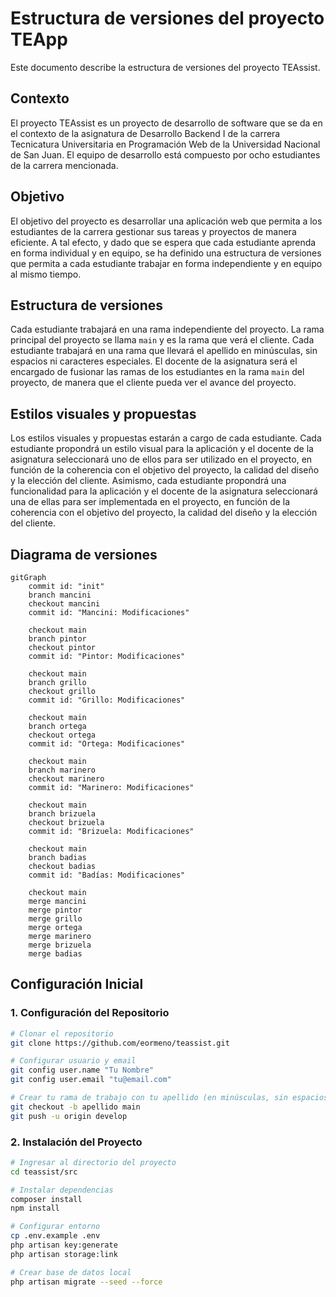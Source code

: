 # Estructura de versiones del proyecto TEApp
Este documento describe la estructura de versiones del proyecto TEAssist.
## Contexto
El proyecto TEAssist es un proyecto de desarrollo de software que se da en el contexto de la asignatura de Desarrollo Backend I de la carrera Tecnicatura Universitaria en Programación Web de la Universidad Nacional de San Juan. El equipo de desarrollo está compuesto por ocho estudiantes de la carrera mencionada. 
## Objetivo
El objetivo del proyecto es desarrollar una aplicación web que permita a los estudiantes de la carrera gestionar sus tareas y proyectos de manera eficiente.
A tal efecto, y dado que se espera que cada estudiante aprenda en forma individual y en equipo, se ha definido una estructura de versiones que permita a cada estudiante trabajar en forma independiente y en equipo al mismo tiempo.
## Estructura de versiones
Cada estudiante trabajará en una rama independiente del proyecto. La rama principal del proyecto se llama `main` y es la rama que verá el cliente. Cada estudiante trabajará en una rama que llevará el apellido en minúsculas, sin espacios ni caracteres especiales.
El docente de la asignatura será el encargado de fusionar las ramas de los estudiantes en la rama `main` del proyecto, de manera que el cliente pueda ver el avance del proyecto.
## Estilos visuales y propuestas
Los estilos visuales y propuestas estarán a cargo de cada estudiante. Cada estudiante propondrá un estilo visual para la aplicación y el docente de la asignatura seleccionará uno de ellos para ser utilizado en el proyecto, en función de la coherencia con el objetivo del proyecto, la calidad del diseño y la elección del cliente.
Asimismo, cada estudiante propondrá una funcionalidad para la aplicación y el docente de la asignatura seleccionará una de ellas para ser implementada en el proyecto, en función de la coherencia con el objetivo del proyecto, la calidad del diseño y la elección del cliente.
## Diagrama de versiones
```mermaid
gitGraph
    commit id: "init"
    branch mancini
    checkout mancini
    commit id: "Mancini: Modificaciones"

    checkout main
    branch pintor
    checkout pintor
    commit id: "Pintor: Modificaciones"

    checkout main
    branch grillo
    checkout grillo
    commit id: "Grillo: Modificaciones"

    checkout main
    branch ortega
    checkout ortega
    commit id: "Ortega: Modificaciones"

    checkout main
    branch marinero
    checkout marinero
    commit id: "Marinero: Modificaciones"

    checkout main
    branch brizuela
    checkout brizuela
    commit id: "Brizuela: Modificaciones"

    checkout main
    branch badias
    checkout badias
    commit id: "Badías: Modificaciones"

    checkout main
    merge mancini 
    merge pintor
    merge grillo
    merge ortega
    merge marinero
    merge brizuela
    merge badias
```

## Configuración Inicial

### 1. Configuración del Repositorio

```bash
# Clonar el repositorio
git clone https://github.com/eormeno/teassist.git

# Configurar usuario y email
git config user.name "Tu Nombre"
git config user.email "tu@email.com"

# Crear tu rama de trabajo con tu apellido (en minúsculas, sin espacios ni caracteres especiales)
git checkout -b apellido main
git push -u origin develop
```

### 2. Instalación del Proyecto

```bash
# Ingresar al directorio del proyecto
cd teassist/src

# Instalar dependencias
composer install
npm install

# Configurar entorno
cp .env.example .env
php artisan key:generate
php artisan storage:link

# Crear base de datos local
php artisan migrate --seed --force
```
